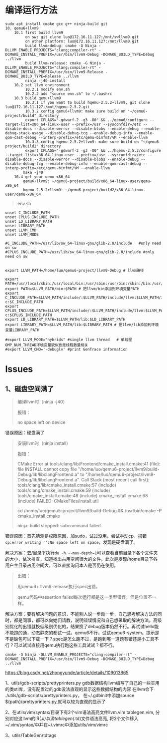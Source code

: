 # 编译运行方法

```context
sudo apt install cmake gcc g++ ninja-build git
10. qemu6+llvm9
    10.1 first build llvm9
         on sw: git clone luo@172.16.11.127:/mnt/swllvm9.git
         on other platform: luo@172.16.11.127:/mnt/llvm9.git 
         build llvm-debug: cmake -G Ninja -DLLVM_ENABLE_PROJECTS="clang;compiler-rt" -DCMAKE_INSTALL_PREFIX=/usr/bin/llvm9-Debug -DCMAKE_BUILD_TYPE=Debug ../llvm
         build llvm-release: cmake -G Ninja -DLLVM_ENABLE_PROJECTS="clang;compiler-rt" -DCMAKE_INSTALL_PREFIX=/usr/bin/llvm9-Release -DCMAKE_BUILD_TYPE=Release ../llvm
         ninja -j40 install
    10.2 set llvm environment
         10.2.1 modify env.sh 
         10.2.2 add "source env.sh" to ~/.bashrc
    10.3 build qemu+llvm9
         10.3.1 if you want to build hqemu-2.5.2+llvm9, git clone luo@172.16.11.127:/mnt/hqemu-2.5.2.git
         10.3.2 config qemu6+llvm9: make sure build on "~/qemu6-project/build" directory
         export CFLAGS="-gdwarf-2 -g3 -O0" && ../qemu6/configure --target-list=x86_64-linux-user --prefix=/usr --sysconfdir=/etc --disable-docs --disable-werror --disable-blobs --enable-debug --enable-debug-stack-usage --disable-debug-tcg --enable-debug-info --enable-qom-cast-debug --interp-prefix=/etc/qemu-binfmt/%M --enable-llvm
         10.3.3 config hqemu-2.5.2+llvm9: make sure build on "~/qemu6-project/build2" directory
         export CFLAGS="-gdwarf-2 -g3 -O0" && ../hqemu-2.5.2/configure --target-list=x86_64-linux-user --prefix=/usr --sysconfdir=/etc --disable-docs --disable-werror --disable-blobs --enable-debug --disable-debug-tcg --enable-debug-info --enable-qom-cast-debug --interp-prefix=/etc/qemu-binfmt/%M --enable-llvm
        make -j40
    10.4 get your qemu-x86_64
        qemu6+llvm9: ~/qemu6-project/build/x86_64-linux-user/qemu-x86_64
        hqemu-2.5.2+llvm9: ~/qemu6-project/build2/x86_64-linux-user/qemu-x86_64
```

> env.sh

```shell
unset C_INCLUDE_PATH
unset CPLUS_INCLUDE_PATH
unset LD_LIBRARY_PATH
unset LIBRARY_PATH
unset LLVM_CMD
unset LLVM_MODE

#C_INCLUDE_PATH=/usr/lib/sw_64-linux-gnu/glib-2.0/include   #only need on sw
#CPLUS_INCLUDE_PATH=/usr/lib/sw_64-linux-gnu/glib-2.0/include #only need on sw


export LLVM_PATH=/home/luo/qemu6-project/llvm9-Debug # llvm路径

export PATH=/usr/local/sbin:/usr/local/bin:/usr/sbin:/usr/bin:/sbin:/bin:/usr/games
export PATH=$LLVM_PATH/bin:$PATH # 把llvm/bin添加到环境变量PATH
export C_INCLUDE_PATH=$LLVM_PATH/include/:$LLVM_PATH/include/llvm:$LLVM_PATH/include/llvm-c:$C_INCLUDE_PATH
export CPLUS_INCLUDE_PATH=$LLVM_PATH/include/:$LLVM_PATH/include/llvm:$LLVM_PATH/include/llvm-c:$CPLUS_INCLUDE_PATH
export LD_LIBRARY_PATH=$LLVM_PATH/lib:$LD_LIBRARY_PATH
export LIBRARY_PATH=$LLVM_PATH/lib:$LIBRARY_PATH # 把llvm/lib添加到环境变量LIBRARY_PATH

#export LLVM_MODE="hybrids" #single llvm thread   # 单线程 OMP_NUM_THREAD环境变量貌似也是线程数量相关
#export LLVM_CMD='-debuglv' #print GenTrace information
```

# Issues

## 1、磁盘空间满了

> 编译llvm时（ninja -j40）
> 
> 报错：
> 
> no space left on device 

错误原因：硬盘满了

> 安装llvm时（ninja install）
> 
> 报错：
> 
> CMake Error at tools/clang/lib/Frontend/cmake_install.cmake:41 (file):
>   file INSTALL cannot copy file
>   "/home/luo/qemu6-project/llvm9/build-Debug/lib/libclangFrontend.a" to
>   "/home/luo/qemu6-project/llvm9-Debug/lib/libclangFrontend.a".
> Call Stack (most recent call first):
>   tools/clang/lib/cmake_install.cmake:57 (include)
>   tools/clang/cmake_install.cmake:59 (include)
>   tools/cmake_install.cmake:48 (include)
>   cmake_install.cmake:68 (include)
> FAILED: CMakeFiles/install.util
> 
> cd /home/luo/qemu5-project/llvm9/build-Debug && /usr/bin/cmake -P cmake_install.cmake
> 
> ninja: build stopped: subcommand failed.

错误原因：首先猜测是权限原因，加sudo，试过没用。尝试手动cp，报错`cp:error writing '':No space left on space`，发现是硬盘满了。

解决方案：去/目录下执行`du -h --max-depth=1`可以查看当前目录下各个文件夹的大小，依次排查，知道找出占用空间很大的文件。此次是发现/home目录下各用户主目录占用空间大，可以直接询问本人是否仍在使用。

> 出错：
> 
> 用qemu6+ llvm9-release执行spec出错。
> 
> qemu代码中assertion failed每次运行都是这一类型错误，但是位置不一样。

解决方案：要有解决问题的意识，不能别人说一步动一步，自己思考解决方法的同时，都是同事，都可以向她们请教，说明错误情况和自己想采取的解决方法。高级别优化的出错就换低级别优化的，结果换了debug版本仍然不行。再试试hello能不能跑的通，动态静态的都试一试。qemu6不行，试试qemu6-system。提示是不是缺包可以下载一下？spec是怎么跑不过，是跑到哪一道题有错还是小工具不行？可以试试直接用qemu执行跑这些工具试试？都不行。

```shell
cmake -G Ninja -DLLVM_ENABLE_PROJECTS="clang;compiler-rt" -DCMAKE_INSTALL_PREFIX=/usr/bin/llvm9-Debug -DCMAKE_BUILD_TYPE=Debug ../llvm
```

https://blog.csdn.net/zhongyunde/article/details/109013865

1、utils/gdb-scripts/prettyprinters.py gdb数据结构llvm编写了自己的一些实用的类stl库，没有配置过的gdb没法直观的显示这些数据结构的内容
   在llvm仓下 ./utils/gdb-scripts/prettyprinters.py， 在~/.gdbinit中添加source ${path}/prettyprinters.py,就可以较为直观的显示了

2、在utils/vim/syntax/目录下有2个vim语法高亮文件llvm.vim tablegen.vim, 分别对应这llvm的IR(*.ll)以及tablegen(*.td)文件语法高亮, 将2个文件移入~/.vim/syntax/中并在~/.vimrc中添加utils/vim/vimrc

3、utils/TableGen/tdtags
